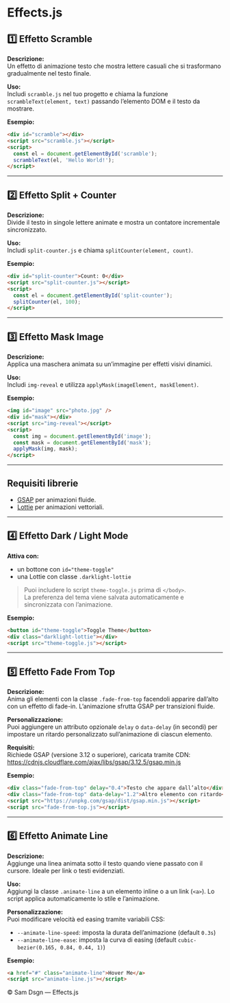 # Effects.js

## 1️⃣ Effetto Scramble  
**Descrizione:**  
Un effetto di animazione testo che mostra lettere casuali che si trasformano gradualmente nel testo finale.

**Uso:**  
Includi `scramble.js` nel tuo progetto e chiama la funzione `scrambleText(element, text)` passando l’elemento DOM e il testo da mostrare.

**Esempio:**  
```html
<div id="scramble"></div>
<script src="scramble.js"></script>
<script>
  const el = document.getElementById('scramble');
  scrambleText(el, 'Hello World!');
</script>
```

---

## 2️⃣ Effetto Split + Counter  
**Descrizione:**  
Divide il testo in singole lettere animate e mostra un contatore incrementale sincronizzato.

**Uso:**  
Includi `split-counter.js` e chiama `splitCounter(element, count)`.

**Esempio:**  
```html
<div id="split-counter">Count: 0</div>
<script src="split-counter.js"></script>
<script>
  const el = document.getElementById('split-counter');
  splitCounter(el, 100);
</script>
```

---

## 3️⃣ Effetto Mask Image  
**Descrizione:**  
Applica una maschera animata su un’immagine per effetti visivi dinamici.

**Uso:**  
Includi `img-reveal` e utilizza `applyMask(imageElement, maskElement)`.

**Esempio:**  
```html
<img id="image" src="photo.jpg" />
<div id="mask"></div>
<script src="img-reveal"></script>
<script>
  const img = document.getElementById('image');
  const mask = document.getElementById('mask');
  applyMask(img, mask);
</script>
```

---

## Requisiti librerie  
- [GSAP](https://greensock.com/gsap/) per animazioni fluide.  
- [Lottie](https://airbnb.io/lottie/#/) per animazioni vettoriali.  

---

## 4️⃣ Effetto Dark / Light Mode
**Attiva con:**
- un bottone con `id="theme-toggle"`
- una Lottie con classe `.darklight-lottie`

> Puoi includere lo script `theme-toggle.js` prima di `</body>`.  
> La preferenza del tema viene salvata automaticamente e sincronizzata con l’animazione.

**Esempio:**
```html
<button id="theme-toggle">Toggle Theme</button>
<div class="darklight-lottie"></div>
<script src="theme-toggle.js"></script>
```

---------------------------------------------------------------------------


## 5️⃣ Effetto Fade From Top
**Descrizione:**  
Anima gli elementi con la classe `.fade-from-top` facendoli apparire dall’alto con un effetto di fade-in. L’animazione sfrutta GSAP per transizioni fluide.

**Personalizzazione:**  
Puoi aggiungere un attributo opzionale `delay` o `data-delay` (in secondi) per impostare un ritardo personalizzato sull’animazione di ciascun elemento.

**Requisiti:**  
Richiede GSAP (versione 3.12 o superiore), caricata tramite CDN:
https://cdnjs.cloudflare.com/ajax/libs/gsap/3.12.5/gsap.min.js


**Esempio:**  
```html
<div class="fade-from-top" delay="0.4">Testo che appare dall’alto</div>
<div class="fade-from-top" data-delay="1.2">Altro elemento con ritardo</div>
<script src="https://unpkg.com/gsap/dist/gsap.min.js"></script>
<script src="fade-from-top.js"></script>
```

---

## 6️⃣ Effetto Animate Line
**Descrizione:**  
Aggiunge una linea animata sotto il testo quando viene passato con il cursore. Ideale per link o testi evidenziati.

**Uso:**  
Aggiungi la classe `.animate-line` a un elemento inline o a un link (`<a>`). Lo script applica automaticamente lo stile e l’animazione.

**Personalizzazione:**  
Puoi modificare velocità ed easing tramite variabili CSS:
- `--animate-line-speed`: imposta la durata dell’animazione (default `0.3s`)
- `--animate-line-ease`: imposta la curva di easing (default `cubic-bezier(0.165, 0.84, 0.44, 1)`)

**Esempio:**  
```html
<a href="#" class="animate-line">Hover Me</a>
<script src="animate-line.js"></script>
```

© Sam Dsgn — Effects.js

